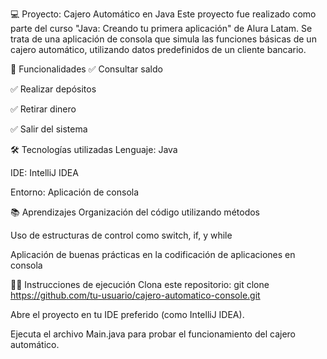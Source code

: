 💻 Proyecto: Cajero Automático en Java
Este proyecto fue realizado como parte del curso "Java: Creando tu primera aplicación" de Alura Latam. Se trata de una aplicación de consola que simula las funciones básicas de un cajero automático, utilizando datos predefinidos de un cliente bancario.

🚀 Funcionalidades
✅ Consultar saldo

✅ Realizar depósitos

✅ Retirar dinero

✅ Salir del sistema

🛠️ Tecnologías utilizadas
Lenguaje: Java

IDE: IntelliJ IDEA

Entorno: Aplicación de consola

📚 Aprendizajes
Organización del código utilizando métodos

Uso de estructuras de control como switch, if, y while

Aplicación de buenas prácticas en la codificación de aplicaciones en consola

👨‍💻 Instrucciones de ejecución
Clona este repositorio:
git clone https://github.com/tu-usuario/cajero-automatico-console.git

Abre el proyecto en tu IDE preferido (como IntelliJ IDEA).

Ejecuta el archivo Main.java para probar el funcionamiento del cajero automático.
